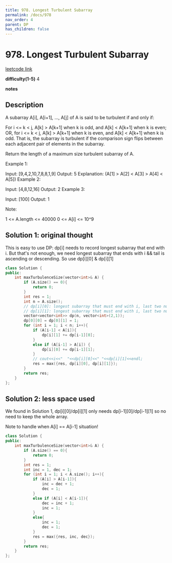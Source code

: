 ```yaml
---
title: 978. Longest Turbulent Subarray
permalink: /docs/978
nav_order: 4
parent: DP
has_children: false
---
```

# 978. Longest Turbulent Subarray
[leetcode link](https://leetcode.com/problems/longest-turbulent-subarray/)

**difficulty(1-5)** 
4

**notes**   


## Description
A subarray A[i], A[i+1], ..., A[j] of A is said to be turbulent if and only if:

For i <= k < j, A[k] > A[k+1] when k is odd, and A[k] < A[k+1] when k is even;
OR, for i <= k < j, A[k] > A[k+1] when k is even, and A[k] < A[k+1] when k is odd.
That is, the subarray is turbulent if the comparison sign flips between each adjacent pair of elements in the subarray.

Return the length of a maximum size turbulent subarray of A.

 

Example 1:

Input: [9,4,2,10,7,8,8,1,9]
Output: 5
Explanation: (A[1] > A[2] < A[3] > A[4] < A[5])
Example 2:

Input: [4,8,12,16]
Output: 2
Example 3:

Input: [100]
Output: 1
 

Note:

1 <= A.length <= 40000
0 <= A[i] <= 10^9

## Solution 1: original thought
This is easy to use DP:
dp[i] needs to record longest subarray that end with i. 
But that's not enough, we need longest subarray that ends with i && tail is ascending
or descending. 
So use dp[i][0] & dp[i][1]
```c++
class Solution {
public:
    int maxTurbulenceSize(vector<int>& A) {
        if (A.size() == 0){
            return 0;
        }
        int res = 1;
        int n = A.size();
        // dp[i][0]: longest subarray that must end with i, last two numbers are descending
        // dp[i][1]: longest subarray that must end with i, last two numbers are ascending
        vector<vector<int>> dp(n, vector<int>(2,1));
        dp[0][0] = dp[0][1] = 1;
        for (int i = 1; i < n; i++){
            if (A[i-1] < A[i]){
                dp[i][1] += dp[i-1][0];
            }
            else if (A[i-1] > A[i]) {
                dp[i][0] += dp[i-1][1];
            }
            // cout<<i<<"  "<<dp[i][0]<<" "<<dp[i][1]<<endl;
            res = max({res, dp[i][0], dp[i][1]});
        }
        return res;
    }
};
```

## Solution 2: less space used
We found in Solution 1, dp[i][0]/dp[i][1] only needs dp[i-1][0]/dp[i-1][1] so 
no need to keep the whole array. 

Note to handle when A[i] == A[i-1] situation!

```c++
class Solution {
public:
    int maxTurbulenceSize(vector<int>& A) {
        if (A.size() == 0){
            return 0;
        }
        int res = 1;
        int inc = 1, dec = 1;
        for (int i = 1; i < A.size(); i++){
            if (A[i] > A[i-1]){
                inc = dec + 1;
                dec = 1;
            }
            else if (A[i] < A[i-1]){
                dec = inc + 1;
                inc = 1;
            }
            else{
                inc = 1;
                dec = 1;
            }
            res = max({res, inc, dec});
        }
        return res;
    }
};
```

<!-- 
Default label
{: .label }

Blue label
{: .label .label-blue }

Stable
{: .label .label-green }

New release
{: .label .label-purple }

Coming soon
{: .label .label-yellow }

Deprecated
{: .label .label-red } -->
